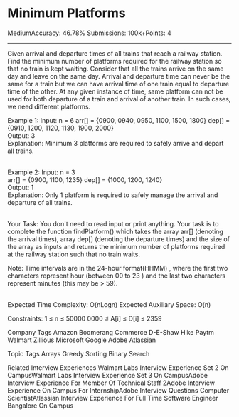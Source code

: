 # Minimum Platforms
MediumAccuracy: 46.78% 
Submissions: 100k+Points: 4

-----------------------------------------------------------

Given arrival and departure times of all trains that reach a railway station. Find the minimum number of platforms required for the railway station so that no train is kept waiting.
Consider that all the trains arrive on the same day and leave on the same day. Arrival and departure time can never be the same for a train but we can have arrival time of one train equal to departure time of the other. At any given instance of time, same platform can not be used for both departure of a train and arrival of another train. In such cases, we need different platforms.
<br>

Example 1:
Input: n = 6 
arr[] = {0900, 0940, 0950, 1100, 1500, 1800}
dep[] = {0910, 1200, 1120, 1130, 1900, 2000}<br>
Output: 3<br>
Explanation: 
Minimum 3 platforms are required to 
safely arrive and depart all trains.<br><br>

Example 2:
Input: n = 3<br>
arr[] = {0900, 1100, 1235}
dep[] = {1000, 1200, 1240}<br>
Output: 1<br>
Explanation: Only 1 platform is required to 
safely manage the arrival and departure 
of all trains. 
<br><br>

Your Task:
You don't need to read input or print anything. Your task is to complete the function findPlatform() which takes the array arr[] (denoting the arrival times), array dep[] (denoting the departure times) and the size of the array as inputs and returns the minimum number of platforms required at the railway station such that no train waits.

Note: Time intervals are in the 24-hour format(HHMM) , where the first two characters represent hour (between 00 to 23 ) and the last two characters represent minutes (this may be > 59).

<br>
Expected Time Complexity: O(nLogn)
Expected Auxiliary Space: O(n)
<br>

Constraints:
1 ≤ n ≤ 50000
0000 ≤ A[i] ≤ D[i] ≤ 2359
<br>


Company Tags
Amazon Boomerang Commerce D-E-Shaw Hike Paytm Walmart Zillious Microsoft Google Adobe Atlassian <br>

Topic Tags
Arrays Greedy Sorting Binary Search

Related Interview Experiences
Walmart Labs Interview Experience Set 2 On CampusWalmart Labs Interview Experience Set 3 On CampusAdobe Interview Experience For Member Of Technical Staff 2Adobe Interview Experience On Campus For InternshipAdobe Interview Questions Computer ScientistAtlassian Interview Experience For Full Time Software Engineer Bangalore On Campus
